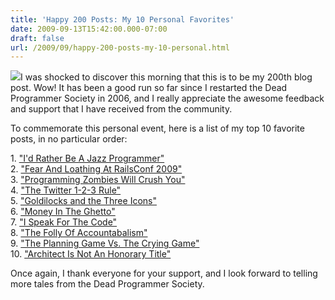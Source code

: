 ```yaml
---
title: 'Happy 200 Posts: My 10 Personal Favorites'
date: 2009-09-13T15:42:00.000-07:00
draft: false
url: /2009/09/happy-200-posts-my-10-personal.html
---
```


[![](http://kedarvideo.files.wordpress.com/2008/08/47000-candles.jpg)](http://kedarvideo.files.wordpress.com/2008/08/47000-candles.jpg)I was shocked to discover this morning that this is to be my 200th blog post. Wow! It has been a good run so far since I restarted the Dead Programmer Society in 2006, and I really appreciate the awesome feedback and support that I have received from the community.  
  
To commemorate this personal event, here is a list of my top 10 favorite posts, in no particular order:  
  
1\. ["I'd Rather Be A Jazz Programmer"](https://deadprogrammersociety.com/2007/05/i-would-rather-be-jazz-programmer.html)  
2\. ["Fear And Loathing At RailsConf 2009"](https://deadprogrammersociety.com/2009/05/fear-and-loathing-at-railsconf-2009.html)  
3\. ["Programming Zombies Will Crush You"](https://deadprogrammersociety.com/2006/10/programming-zombies-will-crush-you.html)  
4\. ["The Twitter 1-2-3 Rule"](https://deadprogrammersociety.com/2009/03/twitter-1-2-3-rule.html)  
5\. ["Goldilocks and the Three Icons"](https://deadprogrammersociety.com/2008/04/goldilocks-and-three-icons.html)  
6\. ["Money In The Ghetto"](https://deadprogrammersociety.com/2008/01/money-in-ghetto.html)  
7\. ["I Speak For The Code"](https://deadprogrammersociety.com/2007/03/i-speak-for-code.html)  
8\. ["The Folly Of Accountabalism"](https://deadprogrammersociety.com/2007/01/folly-of-accountabalism.html)  
9\. ["The Planning Game Vs. The Crying Game"](https://deadprogrammersociety.com/2006/11/planning-game-vs-crying-game.html)  
10\. ["Architect Is Not An Honorary Title"](https://deadprogrammersociety.com/2006/10/architect-is-not-honorary-title.html)  

Once again, I thank everyone for your support, and I look forward to telling more tales from the Dead Programmer Society.
